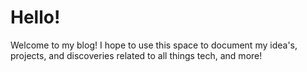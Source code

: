 # Hello!

Welcome to my blog! I hope to use this space to document my idea's, projects, and discoveries related to all things tech, and more!